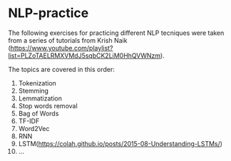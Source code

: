 # NLP-practice

The following exercises for practicing different NLP tecniques were taken from a series of tutorials from Krish Naik (https://www.youtube.com/playlist?list=PLZoTAELRMXVMdJ5sqbCK2LiM0HhQVWNzm).

The topics are covered in this order:
1. Tokenization
2. Stemming
3. Lemmatization
4. Stop words removal
5. Bag of Words
6. TF-IDF
7. Word2Vec
8. RNN
9. LSTM(https://colah.github.io/posts/2015-08-Understanding-LSTMs/)
10. ...
